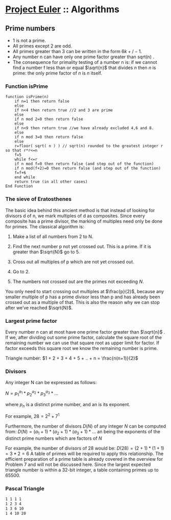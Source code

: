 # [Project Euler](http://projecteuler.net/)  ::  Algorithms

## Prime numbers

* 1 is not a prime.
* All primes except 2 are odd.
* All primes greater than 3 can be written in the form $6k+/-1$.
* Any number n can have only one prime factor greater than sqrt(n) .
* The consequence for primality testing of a number n is: if we cannot find a number f less than or equal $\sqrt{n}$ that divides $n$ then $n$ is prime: the only prime factor of $n$ is $n$ itself.

### Function isPrime

```none
function isPrime(n)
    if n=1 then return false
    else
    if n<4 then return true //2 and 3 are prime
    else
    if n mod 2=0 then return false
    else
    if n<9 then return true //we have already excluded 4,6 and 8.
    else
    if n mod 3=0 then return false
    else
    r=floor( sqrt( n ) ) // sqrt(n) rounded to the greatest integer r so that r*r<=n
    f=5
    while f<=r
    if n mod f=0 then return false (and step out of the function)
    if n mod(f+2)=0 then return false (and step out of the function)
    f=f+6
    end while
    return true (in all other cases)
End Function
```

### The sieve of Eratosthenes

The basic idea behind this ancient method is that instead of looking for divisors d of n, we mark multiples of d as composites. Since every composite has a prime divisor, the marking of multiples need only be done for primes. The classical
algorithm is:

1. Make a list of all numbers from 2 to N.

2. Find the next number p not yet crossed out. This is a prime. If it is greater than $\sqrt{N}$ go to 5.

3. Cross out all multiples of p which are not yet crossed out.

4. Go to 2.

5. The numbers not crossed out are the primes not exceeding $N$.

You only need to start crossing out multiples at $\frac{p}{2}$, because any smaller multiple
of p has a prime divisor less than p and has already been crossed out as a multiple
of that. This is also the reason why we can stop after we’ve reached $\sqrt{N}$.

### Largest prime factor

Every number $n$ can at most have one prime factor greater than $\sqrt{n}$ . If we,
after dividing out some prime factor, calculate the square root of the remaining number we
can use that square root as upper limit for factor. If factor exceeds this square root
we know the remaining number is prime.

Triangle number:
$1 + 2 + 3 + 4 + 5 + .. + n = \frac{n(n+1)}{2}$

### Divisors

Any integer N can be expressed as follows:

$N = p_1^{a_1}*p_2^{a_2}*p_3^{a_3}*...$

where $p_n$ is a distinct prime number, and an is its exponent.

For example, $28 = 2^2 + 7^1$

Furthermore, the number of divisors $D(N)$ of any integer $N$ can be computed from:
$D(N) = (a_1+1) *(a_2 + 1)*(a_3 + 1) * ...$
an being the exponents of the distinct prime numbers which are factors of $N$

For example, the number of divisors of 28 would be:
$D(28) = (2+1)*(1+1) = 3*2 = 6$
A table of primes will be required to apply this relationship. The efficient preparation of a prime
table is already covered in the overview for Problem 7 and will not be discussed here. Since the largest expected triangle number is within a 32-bit integer, a table containing primes up to 65500.

### Pascal Triangle

```bash
1 1 1 1
1 2 3 4
1 3 6 10
1 4 10 20
```